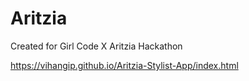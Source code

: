 # Aritzia

Created for Girl Code X Aritzia Hackathon

https://vihangip.github.io/Aritzia-Stylist-App/index.html
